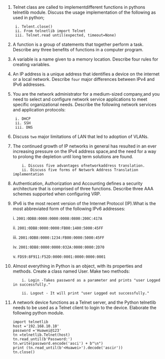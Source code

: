 1.  Telnet class are called to implementdifferent functions in pythons telnetlib module. Discuss
    the usage implementation of the following as used in python;

         i. Telent.close()
         ii. From telnetlib import Telnet
         iii. Telnet.read until(expected, timeout=None)

2.  A function is a group of statements that together perform a task. Describe any three
    benefits of functions in a computer program.

3.  A variable is a name given to a memory location. Describe four rules for creating
    variables.

4.  An IP address is a unique address that identifies a device on the internet or a local network.
    Describe `four` major differences between IPv4 and IPv6 addresses.

5.  You are the network administrator for a medium-sized company,and you need to select and
    configure network service applications to meet specific organizational needs. Describe the
    following network services and application protocols:

         i. DHCP
         ii. SSH
         iii. DNS

6.  Discuss `two` major limitations of LAN that led to adoption of VLANs.

7.  The continued growth of IP networks in general has resulted in an ever increasing pressure
    on the IPv4 address space,and the need for a way to prolong the depletion until long term
    solutions are found.

            i. Discuss five advantages ofnetworkaddress translation.
            ii. Discuss five forms of Network Address Translation implementation

8.  Authentication, Authorization and Accounting defines a security architecture that is
    comprised of three functions. Describe three AAA schemes supported when configuring
    VRP.

9.  IPv6 is the most recent version of the Internet Protocol (IP).What is the most abbreviated
    form of the following IPv6 addresses:

    i. `2001:0DB8:0000:0000:0008:0800:200C:417A`

    ii. `2001:0DB8:0000:0000:FB00:1400:5000:45FF`

    iii. `2001:0DB8:0000:1234:FB00:0000:5000:45FF`

    iv. `2001:0DB8:0000:0000:032A:0000:0000:2D70`

    v. `FDS9:8F911:F52D:0000:0001:0000:0000:0001`

10. Almost everything in Python is an object, with its properties and methods. Create a class
    named User. Make two methods:

            i. Login -Takes password as a parameter and prints "user Logged in successfully."

            ii. Logout - It will print "user Logged out successfully."

11. A network device functions as a Telnet server, and the Python telnetlib needs to be used as a
    Telnet client to login to the device. Elaborate the following python module.

    ```
    import telnetlib
    host ='192.168.10.10'
    password ='Huawei@123'
    tn =telnetlib.Telnet(host)
    tn.read_until(b'Password:')
    tn.write(password.encode('asci') + b"\n")
    print (tn.read_until(b'<Huawei>').decode('ascir'))
    tn.close()
    ```
